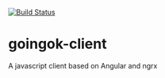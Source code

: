 [![Build Status](https://travis-ci.org/andrewresearch/goingok-client.svg?branch=development)](https://travis-ci.org/andrewresearch/goingok-client)

# goingok-client
A javascript client based on Angular and ngrx
